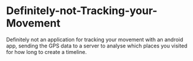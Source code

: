 # Definitely-not-Tracking-your-Movement
Definitely not an application for tracking your movement with an android app, sending the GPS data to a server to analyse which places you visited for how long to create a timeline.
